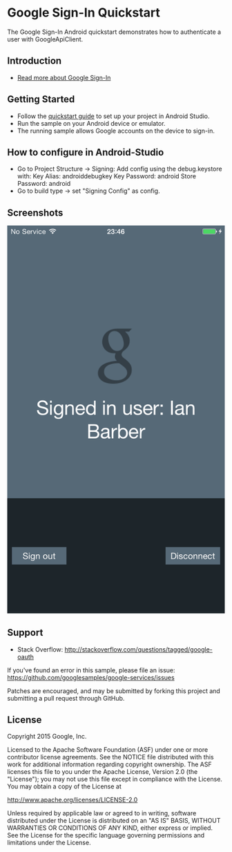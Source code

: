 Google Sign-In Quickstart
=========================

The Google Sign-In Android quickstart demonstrates how to authenticate a user with GoogleApiClient.

Introduction
------------

- [Read more about Google Sign-In](https://developers.google.com/identity/sign-in/)

Getting Started
---------------

- Follow the [quickstart guide](https://developers.google.com/identity/sign-in/android/start) to set up your project in Android Studio.
- Run the sample on your Android device or emulator.
- The running sample allows Google accounts on the device to sign-in.

How to configure in Android-Studio
----------------------------------

 - Go to Project Structure -> Signing: Add config using the debug.keystore with:
 Key Alias: androiddebugkey
 Key Password: android
 Store Password: android
 - Go to build type -> set "Signing Config" as config.
 
Screenshots
-----------
![Screenshot](app/src/main/sign-in-sample.png)

Support
-------

- Stack Overflow: http://stackoverflow.com/questions/tagged/google-oauth

If you've found an error in this sample, please file an issue:
https://github.com/googlesamples/google-services/issues

Patches are encouraged, and may be submitted by forking this project and
submitting a pull request through GitHub.

License
-------

Copyright 2015 Google, Inc.

Licensed to the Apache Software Foundation (ASF) under one or more contributor
license agreements.  See the NOTICE file distributed with this work for
additional information regarding copyright ownership.  The ASF licenses this
file to you under the Apache License, Version 2.0 (the "License"); you may not
use this file except in compliance with the License.  You may obtain a copy of
the License at

  http://www.apache.org/licenses/LICENSE-2.0

Unless required by applicable law or agreed to in writing, software
distributed under the License is distributed on an "AS IS" BASIS, WITHOUT
WARRANTIES OR CONDITIONS OF ANY KIND, either express or implied.  See the
License for the specific language governing permissions and limitations under
the License.
